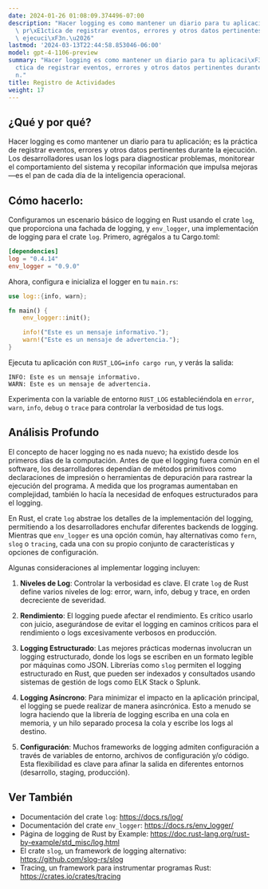 ```yaml
---
date: 2024-01-26 01:08:09.374496-07:00
description: "Hacer logging es como mantener un diario para tu aplicaci\xF3n; es la\
  \ pr\xE1ctica de registrar eventos, errores y otros datos pertinentes durante la\
  \ ejecuci\xF3n.\u2026"
lastmod: '2024-03-13T22:44:58.853046-06:00'
model: gpt-4-1106-preview
summary: "Hacer logging es como mantener un diario para tu aplicaci\xF3n; es la pr\xE1\
  ctica de registrar eventos, errores y otros datos pertinentes durante la ejecuci\xF3\
  n."
title: Registro de Actividades
weight: 17
---
```


## ¿Qué y por qué?

Hacer logging es como mantener un diario para tu aplicación; es la práctica de registrar eventos, errores y otros datos pertinentes durante la ejecución. Los desarrolladores usan los logs para diagnosticar problemas, monitorear el comportamiento del sistema y recopilar información que impulsa mejoras—es el pan de cada día de la inteligencia operacional.

## Cómo hacerlo:

Configuramos un escenario básico de logging en Rust usando el crate `log`, que proporciona una fachada de logging, y `env_logger`, una implementación de logging para el crate `log`. Primero, agrégalos a tu Cargo.toml:

```toml
[dependencies]
log = "0.4.14"
env_logger = "0.9.0"
```

Ahora, configura e inicializa el logger en tu `main.rs`:

```rust
use log::{info, warn};

fn main() {
    env_logger::init();

    info!("Este es un mensaje informativo.");
    warn!("Este es un mensaje de advertencia.");
}
```

Ejecuta tu aplicación con `RUST_LOG=info cargo run`, y verás la salida:

```
INFO: Este es un mensaje informativo.
WARN: Este es un mensaje de advertencia.
```

Experimenta con la variable de entorno `RUST_LOG` estableciéndola en `error`, `warn`, `info`, `debug` o `trace` para controlar la verbosidad de tus logs.

## Análisis Profundo

El concepto de hacer logging no es nada nuevo; ha existido desde los primeros días de la computación. Antes de que el logging fuera común en el software, los desarrolladores dependían de métodos primitivos como declaraciones de impresión o herramientas de depuración para rastrear la ejecución del programa. A medida que los programas aumentaban en complejidad, también lo hacía la necesidad de enfoques estructurados para el logging.

En Rust, el crate `log` abstrae los detalles de la implementación del logging, permitiendo a los desarrolladores enchufar diferentes backends de logging. Mientras que `env_logger` es una opción común, hay alternativas como `fern`, `slog` o `tracing`, cada una con su propio conjunto de características y opciones de configuración.

Algunas consideraciones al implementar logging incluyen:

1. **Niveles de Log**: Controlar la verbosidad es clave. El crate `log` de Rust define varios niveles de log: error, warn, info, debug y trace, en orden decreciente de severidad.

2. **Rendimiento**: El logging puede afectar el rendimiento. Es crítico usarlo con juicio, asegurándose de evitar el logging en caminos críticos para el rendimiento o logs excesivamente verbosos en producción.

3. **Logging Estructurado**: Las mejores prácticas modernas involucran un logging estructurado, donde los logs se escriben en un formato legible por máquinas como JSON. Librerías como `slog` permiten el logging estructurado en Rust, que pueden ser indexados y consultados usando sistemas de gestión de logs como ELK Stack o Splunk.

4. **Logging Asíncrono**: Para minimizar el impacto en la aplicación principal, el logging se puede realizar de manera asincrónica. Esto a menudo se logra haciendo que la librería de logging escriba en una cola en memoria, y un hilo separado procesa la cola y escribe los logs al destino.

5. **Configuración**: Muchos frameworks de logging admiten configuración a través de variables de entorno, archivos de configuración y/o código. Esta flexibilidad es clave para afinar la salida en diferentes entornos (desarrollo, staging, producción).

## Ver También

- Documentación del crate `log`: https://docs.rs/log/
- Documentación del crate `env_logger`: https://docs.rs/env_logger/
- Página de logging de Rust by Example: https://doc.rust-lang.org/rust-by-example/std_misc/log.html
- El crate `slog`, un framework de logging alternativo: https://github.com/slog-rs/slog
- Tracing, un framework para instrumentar programas Rust: https://crates.io/crates/tracing

